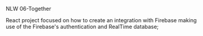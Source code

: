 NLW 06-Together

React project focused on how to create an integration with Firebase making use of the Firebase's authentication and RealTime database;
